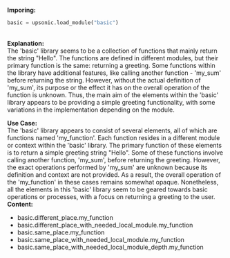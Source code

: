 <b class="custom_code_highlight_green">Imporing:</b><br>
```python
basic = upsonic.load_module("basic")
```
<br><b class="custom_code_highlight_green">Explanation:</b><br>The 'basic' library seems to be a collection of functions that mainly return the string "Hello". The functions are defined in different modules, but their primary function is the same: returning a greeting. Some functions within the library have additional features, like calling another function - 'my_sum' before returning the string. However, without the actual definition of 'my_sum', its purpose or the effect it has on the overall operation of the function is unknown. Thus, the main aim of the elements within the 'basic' library appears to be providing a simple greeting functionality, with some variations in the implementation depending on the module.

<b class="custom_code_highlight_green">Use Case:</b><br>The 'basic' library appears to consist of several elements, all of which are functions named 'my_function'. Each function resides in a different module or context within the 'basic' library. The primary function of these elements is to return a simple greeting string "Hello". Some of these functions involve calling another function, 'my_sum', before returning the greeting. However, the exact operations performed by 'my_sum' are unknown because its definition and context are not provided. As a result, the overall operation of the 'my_function' in these cases remains somewhat opaque. Nonetheless, all the elements in this 'basic' library seem to be geared towards basic operations or processes, with a focus on returning a greeting to the user.
<br><b class="custom_code_highlight_green">Content:</b><br>
  - basic.different_place.my_function
  - basic.different_place_with_needed_local_module.my_function
  - basic.same_place.my_function
  - basic.same_place_with_needed_local_module.my_function
  - basic.same_place_with_needed_local_module_depth.my_function
